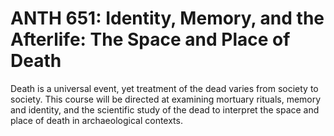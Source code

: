 # ANTH 651: Identity, Memory, and the Afterlife: The Space and Place of Death

Death is a universal event, yet treatment of the dead varies from society to society. This course will be directed at examining mortuary rituals, memory and identity, and the scientific study of the dead to interpret the space and place of death in archaeological contexts.